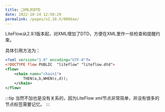 ```yaml
---
title: 🧉XML的DTD
date: 2022-10-24 12:50:29
permalink: /pages/v2.10.X/0066ae/
---
```


LiteFlow从2.9.1版本起，对XML增加了DTD，方便在XML里作一些检查和提醒约束。

具体引用方法为：

```xml {2}
<?xml version="1.0" encoding="UTF-8"?>
<!DOCTYPE flow PUBLIC  "liteflow" "liteflow.dtd">
<flow>
    <chain name="chain1">
        THEN(a,b,WHEN(c,d));
    </chain>
</flow>
```

:::tip
当然不加也是没有关系的，因为LiteFlow xml节点非常简单，并没有很多的节点标签需要记忆。
:::